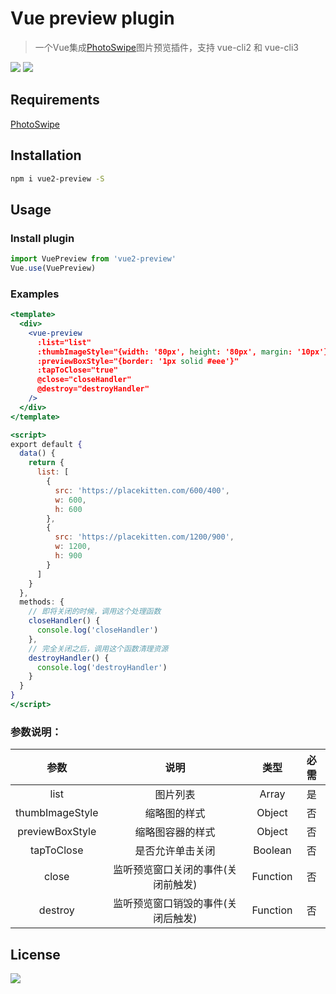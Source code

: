 # Vue preview plugin

> 一个Vue集成[PhotoSwipe](https://github.com/dimsemenov/PhotoSwipe)图片预览插件，支持 vue-cli2 和 vue-cli3

![](https://img.shields.io/npm/dm/vue2-preview.svg)
![](https://img.shields.io/npm/v/vue2-preview.svg)

## Requirements

[PhotoSwipe](https://github.com/dimsemenov/PhotoSwipe)

## Installation

```bash
npm i vue2-preview -S
```

## Usage

### Install plugin

``` javascript
import VuePreview from 'vue2-preview'
Vue.use(VuePreview)
```

### Examples

```jsx
<template>
  <div>
    <vue-preview
      :list="list"
      :thumbImageStyle="{width: '80px', height: '80px', margin: '10px'}"
      :previewBoxStyle="{border: '1px solid #eee'}"
      :tapToClose="true"
      @close="closeHandler"
      @destroy="destroyHandler"
    />
  </div>
</template>

<script>
export default {
  data() {
    return {
      list: [
        {
          src: 'https://placekitten.com/600/400',
          w: 600,
          h: 600
        },
        {
          src: 'https://placekitten.com/1200/900',
          w: 1200,
          h: 900
        }
      ]
    }
  },
  methods: {
    // 即将关闭的时候，调用这个处理函数
    closeHandler() {
      console.log('closeHandler')
    },
    // 完全关闭之后，调用这个函数清理资源
    destroyHandler() {
      console.log('destroyHandler')
    }
  }
}
</script>
```

### 参数说明：

| 参数  | 说明  |  类型  |  必需
| :--: | :--: | :--:  | :--:
| list      |图片列表       |   Array  |    是
| thumbImageStyle     |缩略图的样式|   Object |    否
| previewBoxStyle     |缩略图容器的样式|   Object |    否
| tapToClose     |是否允许单击关闭|   Boolean |    否
| close     |监听预览窗口关闭的事件(关闭前触发)|   Function |    否
| destroy     |监听预览窗口销毁的事件(关闭后触发)|   Function |    否

## License

![](https://img.shields.io/badge/license-MIT-blue.svg)
